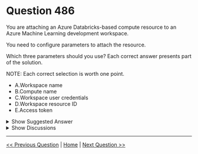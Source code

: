 # Question 486

You are attaching an Azure Databricks-based compute resource to an Azure Machine Learning development workspace.

You need to configure parameters to attach the resource.

Which three parameters should you use? Each correct answer presents part of the solution.

NOTE: Each correct selection is worth one point.

* A.Workspace name
* B.Compute name
* C.Workspace user credentials
* D.Workspace resource ID
* E.Access token

<details>
  <summary>Show Suggested Answer</summary>

  <strong>ABE</strong><br>

</details>

<details>
  <summary>Show Discussions</summary>

<blockquote><p><strong>phdykd</strong> <code>(Sat 24 Aug 2024 14:40)</code> - <em>Upvotes: 1</em></p><p>To attach Azure Databricks as a compute target, provide the following information:
•	Databricks compute name: The name you want to assign to this compute resource.
•	Databricks workspace name: The name of the Azure Databricks workspace.
•	Databricks access token: The access token used to authenticate to Azure Databricks. To generate an access token, see the Authentication document.</p></blockquote>
<blockquote><p><strong>meysa</strong> <code>(Tue 30 Jul 2024 17:56)</code> - <em>Upvotes: 3</em></p><p>To attach Azure Databricks as a compute target, provide the following information:

    Databricks compute name: The name you want to assign to this compute resource.
    Databricks workspace name: The name of the Azure Databricks workspace.
    Databricks access token: The access token used to authenticate to Azure Databricks.</p></blockquote>
<blockquote><p><strong>BTAB</strong> <code>(Fri 28 Jun 2024 13:55)</code> - <em>Upvotes: 4</em></p><p>Answer is ABE -  NO DOUBT - see reference below

https://learn.microsoft.com/en-us/azure/machine-learning/v1/how-to-attach-compute-targets
Additionally:
To attach Azure Databricks as a compute target, provide the following information:

Databricks compute name: The name you want to assign to this compute resource.
Databricks workspace name: The name of the Azure Databricks workspace.
Databricks access token: The access token used to authenticate to Azure Databricks. To generate an access token, see the Authentication document.</p></blockquote>
<blockquote><p><strong>JTWang</strong> <code>(Thu 25 Apr 2024 08:25)</code> - <em>Upvotes: 2</em></p><p>Constructor as blow:
DatabricksAttachConfiguration(resource_group=None, workspace_name=None, resource_id=None, access_token=&#x27;&#x27;)

https://learn.microsoft.com/en-us/python/api/azureml-core/azureml.core.compute.databricks.databricksattachconfiguration?view=azure-ml-py</p></blockquote>
<blockquote><p><strong>BTAB</strong> <code>(Fri 28 Jun 2024 13:49)</code> - <em>Upvotes: 2</em></p><p>Be careful and understand the question.  The answer workspace resource ID is not a parameter, and allowed resource_id is asking for the Azure resource ID for the COMPUTE resource being attached.  This would tell me that the Compute Name is equal to the resource ID and not that the Workspace Resource ID (which is not a parameter).

Parameters
resource_group
str
default value: None
The name of the resource group in which the Databricks is located.

workspace_name
str
default value: None
The Databricks workspace name.

resource_id
str
default value: None
The Azure resource ID for the compute resource being attached.

access_token
str
Required
The access token for the resource being attached.</p></blockquote>
<blockquote><p><strong>giusecozza</strong> <code>(Sat 09 Mar 2024 15:30)</code> - <em>Upvotes: 1</em></p><p>on exam 09/09/2022</p></blockquote>
<blockquote><p><strong>bbigwolf</strong> <code>(Fri 01 Mar 2024 07:00)</code> - <em>Upvotes: 4</em></p><p>should be ADE</p></blockquote>
<blockquote><p><strong>claps92</strong> <code>(Sun 10 Mar 2024 14:35)</code> - <em>Upvotes: 1</em></p><p>no, the answer is correct</p></blockquote>
<blockquote><p><strong>JTWang</strong> <code>(Thu 25 Apr 2024 08:24)</code> - <em>Upvotes: 1</em></p><p>Agree ADE.
Constructor as blow:
DatabricksAttachConfiguration(resource_group=None, workspace_name=None, resource_id=None, access_token=&#x27;&#x27;)

https://learn.microsoft.com/en-us/python/api/azureml-core/azureml.core.compute.databricks.databricksattachconfiguration?view=azure-ml-py</p></blockquote>

</details>

---

[<< Previous Question](question_485.md) | [Home](/index.md) | [Next Question >>](question_487.md)
